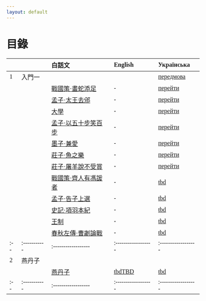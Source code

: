 ```yaml
---
layout: default
---
```

<head>
  <!-- ... -->
  <link rel="stylesheet" type="text/css" href="https://fonts.googleapis.com/earlyaccess/cwtexkai.css">
  <style>
    body {
     font-family: "cwTeXKai", serif;
    }
    p.big {
      line-height: 3;
      font-size: x-large;
    }
    p {
      font-size: 1.5em;
    }
    </style>
</head>

# 目錄

|   |           | 白話文                                           | English   | Українська  |
|:--|:----------|:------------------|:------------------|:------------------|
| 1 | 入門一    |                                                  |            | [передмова](./pages/українська/передмова.html) |
|   |          | [戰國策·畫蛇添足](./pages/白話文/入門/畫蛇添足.html) | -                | [перейти](./pages/українська/вступ/畫蛇添足ukr.html)|
|   |          | [孟子·太王去邠](./pages/白話文/入門/太王去邠.html) | -                | [перейти](./pages/українська/вступ/太王去邠ukr.html)|
|   |          | [大學](./pages/白話文/入門/大學.html) | -               | [перейти](./pages/українська/вступ/大學ukr.html)|
|   |          | [孟子·以五十步笑百步](./pages/白話文/入門/以五十步笑百步.html) | -                | [перейти](.pages/українська/вступ/以五十步笑百步ukr.html)|
|   |          | [墨子·兼愛](./pages/白話文/入門/兼愛.html) | -                | [перейти](./pages/українська/вступ/兼愛ukr.html)|
|   |          | [莊子·魚之樂](./pages/白話文/入門/魚之樂.html) | -                | [перейти](./pages/українська/вступ/魚之樂ukr.html)|
|   |          | [莊子·屠羊說不受賞](./pages/白話文/入門/屠羊說不受賞.html) | -                | [перейти](./pages/українська/вступ/屠羊說不受賞ukr.html)|
|   |          | [戰國策·齊人有馮諼者](./pages/白話文/入門/馮諼客孟嘗君.html)  | -  | [tbd](./pages/українська/вступ/馮諼客孟嘗君ukr.html)|
|   |          | [孟子·告子上選](./pages/白話文/入門/告子上選.html)  | -       | [tbd](./pages/українська/вступ/告子上選ukr.html)|
|   |          | [史記·項羽本紀](./pages/白話文/入門/項羽本紀.html)  | -        | [tbd](./pages/українська/вступ/項羽本紀ukr.html)|
|   |          | [王制](./pages/白話文/入門/王制.html)  | -        | [tbd](./pages/українська/вступ/王制ukr.html)|
|   |          | [春秋左傳·曹劌論戰](./pages/白話文/入門/曹劌論戰.html)  | -                                     | [tbd](./pages/українська/вступ/曹劌論戰ukr.html)|
|:--|:-----------|:------------------|:------------------|:------------------|
| 2 | 燕丹子    |                                                  |                |                                       |
|   |          | [燕丹子](./pages/白話文/燕丹子.html)  | [tbdTBD](./pages/english/燕丹子eng.html)| [tbd](./pages/українська/燕丹子ukr.html)|
|:--|:-----------|:------------------|:------------------|:------------------|
